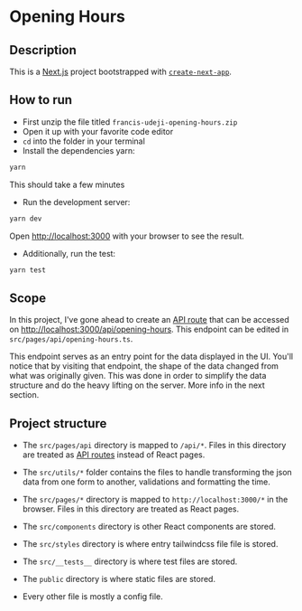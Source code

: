 # Opening Hours

## Description

This is a [Next.js](https://nextjs.org/) project bootstrapped with [`create-next-app`](https://github.com/vercel/next.js/tree/canary/packages/create-next-app).

## How to run

- First unzip the file titled `francis-udeji-opening-hours.zip`
- Open it up with your favorite code editor
- `cd` into the folder in your terminal
- Install the dependencies yarn:

```bash
yarn
```

This should take a few minutes

- Run the development server:

```bash
yarn dev
```

Open [http://localhost:3000](http://localhost:3000) with your browser to see the result.

- Additionally, run the test:

```bash
yarn test
```

## Scope

In this project, I've gone ahead to create an [API route](https://nextjs.org/docs/api-routes/introduction) that can be accessed on [http://localhost:3000/api/opening-hours](http://localhost:3000/api/opening-hours). This endpoint can be edited in `src/pages/api/opening-hours.ts`.

This endpoint serves as an entry point for the data displayed in the UI. You'll notice that by visiting that endpoint, the shape of the data changed from what was originally given. This was done in order to simplify the data structure and do the heavy lifting on the server. More info in the next section.

## Project structure

- The `src/pages/api` directory is mapped to `/api/*`. Files in this directory are treated as [API routes](https://nextjs.org/docs/api-routes/introduction) instead of React pages.

- The `src/utils/*` folder contains the files to handle transforming the json data from one form to another, validations and formatting the time.

- The `src/pages/*` directory is mapped to `http://localhost:3000/*` in the browser. Files in this directory are treated as React pages.

- The `src/components` directory is other React components are stored.

- The `src/styles` directory is where entry tailwindcss file file is stored.

- The `src/__tests__` directory is where test files are stored.

- The `public` directory is where static files are stored.

- Every other file is mostly a config file.
